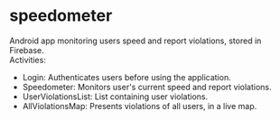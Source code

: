 # speedometer
Android app monitoring users speed and report violations, stored in Firebase.
<br>
Activities:
- Login: Authenticates users before using the application.
- Speedometer: Monitors user's current speed and report violations.
- UserViolationsList: List containing user violations.
- AllViolationsMap: Presents violations of all users, in a live map.
